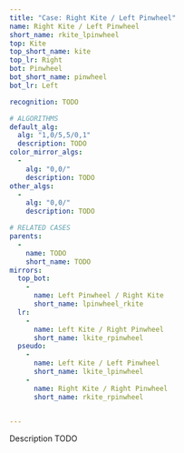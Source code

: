 ```yaml
---
title: "Case: Right Kite / Left Pinwheel"
name: Right Kite / Left Pinwheel
short_name: rkite_lpinwheel
top: Kite
top_short_name: kite
top_lr: Right
bot: Pinwheel
bot_short_name: pinwheel
bot_lr: Left

recognition: TODO

# ALGORITHMS
default_alg:
  alg: "1,0/5,5/0,1"
  description: TODO
color_mirror_algs:
  -
    alg: "0,0/"
    description: TODO
other_algs:
  -
    alg: "0,0/"
    description: TODO

# RELATED CASES
parents:
  -
    name: TODO
    short_name: TODO
mirrors:
  top_bot:
    -
      name: Left Pinwheel / Right Kite
      short_name: lpinwheel_rkite
  lr:
    -
      name: Left Kite / Right Pinwheel
      short_name: lkite_rpinwheel
  pseudo:
    -
      name: Left Kite / Left Pinwheel
      short_name: lkite_lpinwheel
    -
      name: Right Kite / Right Pinwheel
      short_name: rkite_rpinwheel


---
```


Description TODO


